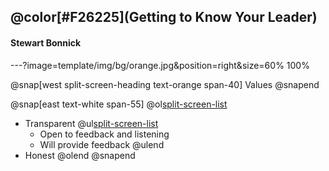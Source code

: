 

## @color[#F26225](Getting to Know Your Leader)
#### Stewart Bonnick

---?image=template/img/bg/orange.jpg&position=right&size=60% 100%

@snap[west split-screen-heading text-orange span-40]
Values
@snapend

@snap[east text-white span-55]
@ol[split-screen-list](false)
- Transparent
  @ul[split-screen-list](false)
  + Open to feedback and listening
  + Will provide feedback
  @ulend
- Honest
@olend
@snapend
